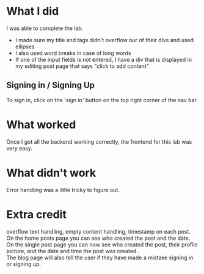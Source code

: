 # What I did
I was able to complete the lab.
* I made sure my title and tags didn't overflow our of their divs and used ellipses
* I also used word breaks in case of long words
* If one of the input fields is not entered, I have a div that is displayed in my editing post page that says "click to add content"

## Signing in / Signing Up
To sign in, click on the 'sign in' button on the top right corner of the nav bar. 

# What worked
Once I got all the backend working correctly, the frontend for this lab was very easy.

# What didn't work
Error handling was a little tricky to figure out.

# Extra credit
overflow text handling, empty content handling, timestamp on each post. <br />
On the home posts page you can see who created the post and the date. <br />
On the single post page you can now see who created the post, their profile picture, and the date and time the post was created.<br />
The blog page will also tell the user if they have made a mistake signing in or signing up.
